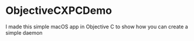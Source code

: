 # ObjectiveCXPCDemo
I made this simple macOS app in Objective C to show how you can create a simple daemon
